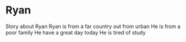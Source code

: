 # Ryan
Story about Ryan
Ryan is from a far country out from urban
He is from a poor family
He have a great day today
He is tired of study
